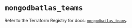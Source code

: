 # `mongodbatlas_teams`

Refer to the Terraform Registry for docs: [`mongodbatlas_teams`](https://registry.terraform.io/providers/mongodb/mongodbatlas/1.15.0/docs/resources/teams).

